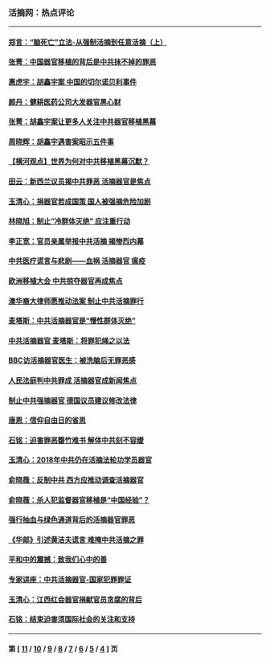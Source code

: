 ### 活摘网：热点评论
---
#### [郑言：“脑死亡”立法-从强制活摘到任意活摘（上）](../../pages/nf5879/n14077933.md?10090430) 
#### [张菁：中国器官移植的背后是中共抹不掉的罪恶](../../pages/nf5879/n13974977.md?10090430) 
#### [惠虎宇：胡鑫宇案 中国的切尔诺贝利事件](../../pages/nf5879/n13942916.md?10090430) 
#### [颜丹：健耕医药公司大发器官黑心财](../../pages/nf5879/n13940134.md?10090430) 
#### [张菁：胡鑫宇案让更多人关注中共器官移植黑幕](../../pages/nf5879/n13929073.md?10090430) 
#### [周晓辉：胡鑫宇遇害案昭示五件事](../../pages/nf5879/n13921870.md?10090430) 
#### [【横河观点】世界为何对中共移植黑幕沉默？](../../pages/nf5879/n13244249.md?10090430) 
#### [田云：新西兰议员揭中共罪恶 活摘器官是焦点](../../pages/nf5879/n13070629.md?10090430) 
#### [玉清心：捐器官若成国策 国人被强摘危险加剧](../../pages/nf5879/n12802713.md?10090430) 
#### [林晓旭：制止“冷群体灭绝” 应注重行动](../../pages/nf5879/n12779736.md?10090430) 
#### [李正宽：官员亲属举报中共活摘 揭惨烈内幕](../../pages/nf5879/n12684490.md?10090430) 
#### [中共医疗谎言与悲剧——血祸 活摘器官 瘟疫](../../pages/nf5879/n12372103.md?10090430) 
#### [欧洲移植大会 中共掠夺器官再成焦点](../../pages/nf5879/n11538883.md?10090430) 
#### [澳华裔大律师愿推动法案 制止中共活摘罪行](../../pages/nf5879/n11377039.md?10090430) 
#### [麦塔斯：中共活摘器官是“慢性群体灭绝”](../../pages/nf5879/n11350529.md?10090430) 
#### [中共活摘器官 麦塔斯：将罪犯绳之以法](../../pages/nf5879/n11347973.md?10090430) 
#### [BBC访活摘器官医生：被洗脑后无罪恶感](../../pages/nf5879/n11335935.md?10090430) 
#### [人民法庭判中共罪成 活摘器官成新闻焦点](../../pages/nf5879/n11331578.md?10090430) 
#### [制止中共强摘器官 德国议员建议修改法律](../../pages/nf5879/n11249451.md?10090430) 
#### [唐恩：信仰自由日的省思](../../pages/nf5879/n11003525.md?10090430) 
#### [石铭：迫害罪恶罄竹难书  解体中共刻不容缓](../../pages/nf5879/n10942855.md?10090430) 
#### [玉清心：2018年中共仍在活摘法轮功学员器官](../../pages/nf5879/n10914646.md?10090430) 
#### [俞晓薇：反制中共 西方应推动调查活摘器官](../../pages/nf5879/n10794671.md?10090430) 
#### [俞晓薇：杀人犯监督器官移植是“中国经验”？](../../pages/nf5879/n10466427.md?10090430) 
#### [强行抽血与绿色通道背后的活摘器官罪恶](../../pages/nf5879/n10004708.md?10090430) 
#### [《华邮》引述黄洁夫谎言 难掩中共活摘之罪](../../pages/nf5879/n9642309.md?10090430) 
#### [平和中的震撼：致我们心中的善](../../pages/nf5879/n9021123.md?10090430) 
#### [专家讲座：中共活摘器官-国家犯罪罪证](../../pages/nf5879/n8828153.md?10090430) 
#### [玉清心：江西红会器官捐献官员贪腐的背后](../../pages/nf5879/n8522122.md?10090430) 
#### [石铭：结束迫害须国际社会的关注和支持](../../pages/nf5879/n8443497.md?10090430) 

---
#### 第 [ [11](./11.md?10090430) / [10](./10.md?10090430) / [9](./9.md?10090430) / [8](./8.md?10090430) / [7](./7.md?10090430) / [6](./6.md?10090430) / [5](./5.md?10090430) / [4](./4.md?10090430) ] 页
